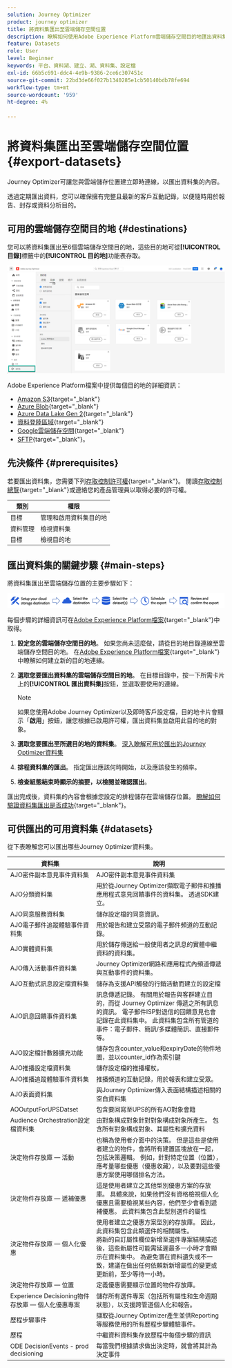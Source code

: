 ```yaml
---
solution: Journey Optimizer
product: journey optimizer
title: 將資料集匯出至雲端儲存空間位置
description: 瞭解如何使用Adobe Experience Platform雲端儲存空間目的地匯出資料集。
feature: Datasets
role: User
level: Beginner
keywords: 平台、資料湖、建立、湖、資料集、設定檔
exl-id: 66b5c691-ddc4-4e9b-9386-2ce6c307451c
source-git-commit: 22bd3de66f027b1340285e1cb50140bdb78fe694
workflow-type: tm+mt
source-wordcount: '959'
ht-degree: 4%

---
```


# 將資料集匯出至雲端儲存空間位置 {#export-datasets}

Journey Optimizer可讓您與雲端儲存位置建立即時連線，以匯出資料集的內容。

透過定期匯出資料，您可以確保擁有完整且最新的客戶互動記錄，以便隨時用於報告、封存或資料分析目的。

## 可用的雲端儲存空間目的地 {#destinations}

您可以將資料集匯出至6個雲端儲存空間目的地，這些目的地可從&#x200B;**[!UICONTROL 目錄]**&#x200B;標籤中的&#x200B;**[!UICONTROL 目的地]**&#x200B;功能表存取。

![](assets/dataset-export-setup.png)

Adobe Experience Platform檔案中提供每個目的地的詳細資訊：

* [Amazon S3](https://experienceleague.adobe.com/docs/experience-platform/destinations/catalog/cloud-storage/amazon-s3.html?lang=zh-Hant){target="_blank"}
* [Azure Blob](https://experienceleague.adobe.com/docs/experience-platform/destinations/catalog/cloud-storage/azure-blob.html?lang=zh-Hant){target="_blank"}
* [Azure Data Lake Gen 2](https://experienceleague.adobe.com/docs/experience-platform/destinations/catalog/cloud-storage/adls-gen2.html?lang=zh-Hant){target="_blank"}
* [資料登陸區域](https://experienceleague.adobe.com/docs/experience-platform/destinations/catalog/cloud-storage/data-landing-zone.html?lang=zh-Hant){target="_blank"}
* [Google雲端儲存空間](https://experienceleague.adobe.com/docs/experience-platform/destinations/catalog/cloud-storage/google-cloud-storage.html?lang=zh-Hant){target="_blank"}
* [SFTP](https://experienceleague.adobe.com/docs/experience-platform/destinations/catalog/cloud-storage/sftp.html?lang=zh-Hant){target="_blank"}。


## 先決條件 {#prerequisites}

若要匯出資料集，您需要下列[存取控制許可權](https://experienceleague.adobe.com/docs/experience-platform/access-control/home.html?lang=zh-Hant#permissions){target="_blank"}。 閱讀[存取控制總覽](https://experienceleague.adobe.com/docs/experience-platform/access-control/ui/overview.html?lang=zh-Hant){target="_blank"}或連絡您的產品管理員以取得必要的許可權。

| 類別 | 權限 |
|--|--|
| 目標 | 管理和啟用資料集目的地 |
| 資料管理 | 檢視資料集 |
| 目標 | 檢視目的地 |

## 匯出資料集的關鍵步驟 {#main-steps}

將資料集匯出至雲端儲存位置的主要步驟如下：

![](assets/dataset-export-process.png)

每個步驟的詳細資訊可在[Adobe Experience Platform檔案](https://experienceleague.adobe.com/docs/experience-platform/destinations/ui/activate/export-datasets.html?lang=zh-Hant){target="_blank"}中取得。

1. **設定您的雲端儲存空間目的地**。 如果您尚未這麼做，請從目的地目錄連線至雲端儲存空間目的地。 在[Adobe Experience Platform檔案](https://experienceleague.adobe.com/docs/experience-platform/destinations/ui/connect-destination.html?lang=zh-Hant#setup){target="_blank"}中瞭解如何建立新的目的地連線。

   <!--![](assets/dataset-export-setup.png)-->

1. **選取您要匯出資料集的雲端儲存空間目的地**。 在目標目錄中，按一下所需卡片上的&#x200B;**[!UICONTROL 匯出資料集]**&#x200B;按鈕，並選取要使用的連線。

   <!--![](assets/dataset-export-destination.png)-->

   >[!NOTE]
   >
   >如果您使用Adobe Journey Optimizer以及即時客戶設定檔，目的地卡片會顯示「**啟用**」按鈕，讓您根據已啟用許可權，匯出資料集並啟用此目的地的對象。

1. **選取您要匯出至所選目的地的資料集**。 [深入瞭解可用於匯出的Journey Optimizer資料集](#datasets)

   <!--![](assets/dataset-export-dataset-selection.png)-->

1. **排程資料集的匯出**。 指定匯出應該何時開始，以及應該發生的頻率。

   <!--![](assets/dataset-export-schedule.png)-->

1. **檢查組態結束時顯示的摘要，以檢閱並確認匯出**。

   <!--![](assets/dataset-export-review.png)-->

匯出完成後，資料集的內容會根據您設定的排程儲存在雲端儲存位置。 [瞭解如何驗證資料集匯出是否成功](https://experienceleague.adobe.com/docs/experience-platform/destinations/ui/activate/export-datasets.html?lang=zh-Hant#verify){target="_blank"}。

## 可供匯出的可用資料集 {#datasets}

從下表瞭解您可以匯出哪些Journey Optimizer資料集。

| 資料集 | 說明 |
| ------- | ------- | 
| AJO密件副本意見事件資料集 | AJO密件副本意見事件資料集 |
| AJO分類資料集 | 用於從Journey Optimizer擷取電子郵件和推播應用程式意見回饋事件的資料集。 透過SDK建立。 |
| AJO同意服務資料集 | 儲存設定檔的同意資訊。 |
| AJO電子郵件追蹤體驗事件資料集 | 用於報告和建立受眾的電子郵件頻道的互動記錄。  |
| AJO實體資料集 | 用於儲存傳送給一般使用者之訊息的實體中繼資料的資料集。  |
| AJO傳入活動事件資料集 | Journey Optimizer網路和應用程式內頻道傳遞與互動事件的資料集。 |
| AJO互動式訊息設定檔資料集 | 儲存為支援API觸發的行銷活動而建立的設定檔 |
| AJO訊息回饋事件資料集 | 訊息傳遞記錄。 有關用於報告與客群建立目的，而從 Journey Optimizer 傳遞之所有訊息的資訊。 電子郵件ISP對退信的回饋意見也會記錄在此資料集中。 此資料集包含所有管道的事件：電子郵件、簡訊/多媒體簡訊、直接郵件等。 |
| AJO設定檔計數器擴充功能 | 儲存包含counter_value和expiryDate的物件地圖，並以counter_id作為索引鍵 |
| AJO推播設定檔資料集 | 儲存設定檔的推播權杖。 |
| AJO推播追蹤體驗事件資料集 | 推播頻道的互動記錄，用於報表和建立受眾。  |
| AJO表面資料集 | 與Journey Optimizer傳入表面結構描述相關的空白資料集 |
| AOOutputForUPSDatset | 包含要回寫至UPS的所有AO對象會籍 |
| Audience Orchestration設定檔資料集 | 由對象構成對象針對對象構成對象所產生。 包含所有對象構成對象、其屬性和擴充資料 |
| 決定物件存放庫 — 活動 | 也稱為使用者介面中的決策。 但是這些是使用者建立的物件，會將所有建置區塊放在一起，包括決策邏輯。 例如，針對特定位置（位置），應考量哪些優惠（優惠收藏），以及要對這些優惠方案使用哪個排名方法。 |
| 決定物件存放庫 — 遞補優惠 | 這是使用者建立之其他型別優惠方案的存放庫。 具體來說，如果他們沒有資格檢視個人化優惠且需要檢視某些內容，他們至少會看到遞補優惠。 此資料集包含此型別選件的屬性 |
| 決定物件存放庫 — 個人化優惠 | 使用者建立之優惠方案型別的存放庫。 因此，此資料集包含此類選件的相關屬性。</br>將新的自訂屬性欄位新增至選件專案結構描述後，這些新屬性可能需延遲最多一小時才會顯示在資料集中。 為避免潛在資料遺失或不一致，建議在做出任何依賴新新增屬性的變更或更新前，至少等待一小時。 |
| 決定物件存放庫 — 位置 | 定義優惠需要顯示位置的物件存放庫。 |
| Experience Decisioning物件存放庫 — 個人化優惠專案 | 儲存所有選件專案（包括所有屬性和生命週期狀態），以支援跨管道個人化和報告。 |
| 歷程步驟事件 | 擷取從Journey Optimizer產生並供Reporting等服務使用的所有歷程步驟體驗事件。 |
| 歷程 | 中繼資料資料集存放歷程中每個步驟的資訊 |
| ODE DecisionEvents - prod decisioning | 每當我們根據請求做出決定時，就會將其計為決定事件 |